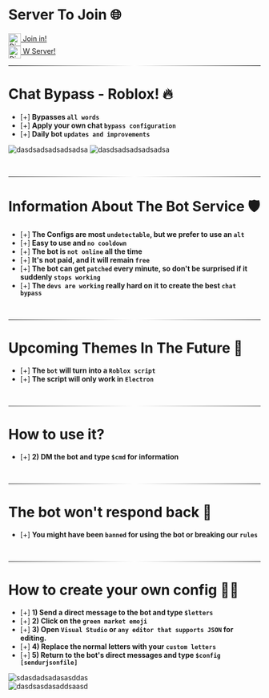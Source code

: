 # Server To Join 🌐

<a href="https://discord.gg/ejFqne6tZb" target="_blank">
  <img align="center" src="https://imgs.search.brave.com/E0-QpUdGk4NVBInKvcgKZb6yAkvjK_u4FiBzy0XYl8Y/rs:fit:500:0:0/g:ce/aHR0cHM6Ly9jZG4u/bG9nb2pveS5jb20v/d3AtY29udGVudC91/cGxvYWRzLzIwMjEw/NDIyMDk1MDM3L2Rp/c2NvcmQtbWFzY290/LnBuZw" alt="Discord Link" width="25" height="25">
  Join&nbsp;in!
</a><br>

<a href="https://discord.gg/3sUneUWwTK" target="_blank">
  <img align="center" src="https://imgs.search.brave.com/E0-QpUdGk4NVBInKvcgKZb6yAkvjK_u4FiBzy0XYl8Y/rs:fit:500:0:0/g:ce/aHR0cHM6Ly9jZG4u/bG9nb2pveS5jb20v/d3AtY29udGVudC91/cGxvYWRzLzIwMjEw/NDIyMDk1MDM3L2Rp/c2NvcmQtbWFzY290/LnBuZw" alt="Discord Link" width="25" height="25">
  W&nbsp;Server!
</a>

<br>
<hr style="border: 0; height: 1px; background-image: linear-gradient(to right, rgba(0, 0, 0, 0), #fff, rgba(0, 0, 0, 0));">

# Chat Bypass - Roblox! 🔥

- [+] **Bypasses `all words`** 
- [+] **Apply your own chat `bypass configuration`**
- [+] **Daily bot `updates and improvements`**

![dasdsadsadsadsadsa](https://github.com/02Dcs/Chat/assets/95237577/d070ffe4-dbca-4975-ab13-8a1900bf9614)
![dasdsadsadsadsadsa](https://github.com/02Dcs/Chat/assets/95237577/bd496c07-20f6-4848-bb97-12f12eb06bf6)

<br>
<hr style="border: 0; height: 1px; background-image: linear-gradient(to right, rgba(0, 0, 0, 0), #fff, rgba(0, 0, 0, 0));">

# Information About The Bot Service 🛡
- [+] **The Configs are most `undetectable`, but we prefer to use an `alt`**
- [+] **Easy to use and `no cooldown`**
- [+] **The bot is `not online` all the time**
- [+] **It's not paid, and it will remain `free`**
- [+] **The bot can get `patched` every minute, so don't be surprised if it suddenly `stops working`**
- [+] **The `devs are working` really hard on it to create the best `chat bypass`**

<br>
<hr style="border: 0; height: 1px; background-image: linear-gradient(to right, rgba(0, 0, 0, 0), #fff, rgba(0, 0, 0, 0));">

# Upcoming Themes In The Future 🚀
- [+] **The `bot` will turn into a `Roblox script`**
- [+] **The script will only work in `Electron`**

<br>
<hr style="border: 0; height: 1px; background-image: linear-gradient(to right, rgba(0, 0, 0, 0), #fff, rgba(0, 0, 0, 0));">

# How to use it?
- [+] **2) DM the bot and type `$cmd` for information**

<br>
<hr style="border: 0; height: 1px; background-image: linear-gradient(to right, rgba(0, 0, 0, 0), #fff, rgba(0, 0, 0, 0));">

# The bot won't respond back 🤯
- [+] **You might have been `banned` for using the bot or breaking our `rules`**

<br>
<hr style="border: 0; height: 1px; background-image: linear-gradient(to right, rgba(0, 0, 0, 0), #fff, rgba(0, 0, 0, 0));">


# How to create your own config 👷‍♀️
- [+] **1) Send a direct message to the bot and type `$letters`**
- [+] **2) Click on the `green market emoji`**
- [+] **3) Open `Visual Studio` or `any editor that supports JSON` for editing.**
- [+] **4) Replace the normal letters with your `custom letters`**
- [+] **5) Return to the bot's direct messages and type `$config [sendurjsonfile]`**

![sdasdadsadasasddas](https://github.com/02Dcs/Chat/assets/95237577/bdf878d3-8475-42e2-908a-12a58757be4f)<br>
![dasdsasdasaddsaasd](https://github.com/02Dcs/Chat/assets/95237577/dcaeb8e8-f7b9-400f-a3ff-06abb065bd2e)

